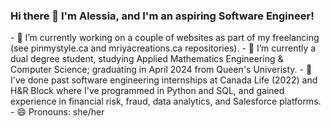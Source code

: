### Hi there 👋 I'm Alessia, and I'm an aspiring Software Engineer!

<!--
**alesspanzica/alesspanzica** is a ✨ _special_ ✨ repository because its `README.md` (this file) appears on your GitHub profile. - 🌍 --!>


- 🔭 I’m currently working on a couple of websites as part of my freelancing (see pinmystyle.ca and mriyacreations.ca repositories).
- 🌱 I’m currently a dual degree student, studying Applied Mathematics Engineering & Computer Science; graduating in April 2024 from Queen's Univeristy.
- 👯 I've done past software engineering internships at Canada Life (2022) and H&R Block where I've programmed in Python and SQL, and gained experience in financial risk, fraud, data analytics, and Salesforce platforms.
- 😄 Pronouns: she/her
